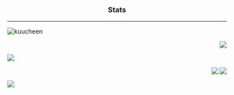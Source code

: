 ### <p align="center">Stats</p>

-----

<p><p align="left"> <img src="https://github-readme-streak-stats.herokuapp.com/?user=kuucheen&hide_border=true&background=2E343E&stroke=393e48&ring=CD0952&fire=CD0952&currStreakNum=C0C6DB&sideNums=C0C6DB&currStreakLabel=CD0952&sideLabels=C0C6DB&dates=586069" alt="kuucheen" /></p>

<p align="right"> <img src="https://github-readme-stats.vercel.app/api?username=Kuucheen&theme=dark&title_color=CD0952&border_color=2E343E&bg_color=2E343E"/> </p>

<p align="left"> <img src="https://github-readme-stats.vercel.app/api/top-langs/?username=Kuucheen&layout=compact&theme=dark&title_color=CD0952&border_color=2E343E&bg_color=2E343E"/> </p>

<a href="https://discord.com/users/173008713504784384"><img align="right" src="https://lanyard.cnrad.dev/api/173008713504784384" /></a>

<p align="right"> <img src="https://lanyard.cnrad.dev/api/173008713504784384"/> </p>

<p align="left"> <img src="https://komarev.com/ghpvc/?username=Kuucheen&color=CD0952"/> </p>
